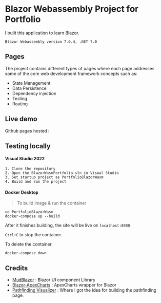 # Blazor Webassembly Project for Portfolio

I built this application to learn Blazor.

`Blazor Webassembly version 7.0.4, .NET 7.0`

## Pages

The project contains different types of pages where each page addresses some of the core web development framework concepts such as:
- State Management 
- Data Persistence 
- Dependency injection
- Testing
- Routing

## Live demo

Github pages hosted : 

## Testing locally

 #### Visual Studio 2022

```
1. Clone the repository 
2. Open the BlazorWasmPortfolio.sln in Visual Studio
3. Set startup project as PortfolioBlazorWasm
4. Build and run the project
```
 #### Docker Desktop

> To build image & run the container
  
```shell
cd PortfolioBlazorWasm
docker-compose up --build
```
After it finishes building, the site will be live on `localhost:8080`

`Ctrl+C` to stop the container.

To delete the container.
```shell
docker-compose down
```

## Credits

- [MudBlazor](https://github.com/MudBlazor/MudBlazor/) : Blazor UI component Library
- [Blazor-ApexCharts](https://github.com/apexcharts/Blazor-ApexCharts) : ApexCharts wrapper for Blazor
- [Pathfinding Visualizer](https://github.com/clementmihailescu/Pathfinding-Visualizer) : Where I got the idea for building the pathfinding page.
